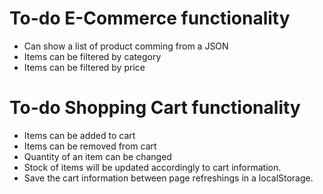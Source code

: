# To-do E-Commerce functionality
* Can show a list of product comming from a JSON
* Items can be filtered by category
* Items can be filtered by price

# To-do Shopping Cart functionality
* Items can be added to cart
* Items can be removed from cart
* Quantity of an item can be changed
* Stock of items will be updated accordingly to cart information.
* Save the cart information between page refreshings in a localStorage.
